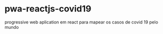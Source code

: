 # pwa-reactjs-covid19
progressive web aplication em react para mapear os casos de covid 19 pelo mundo
